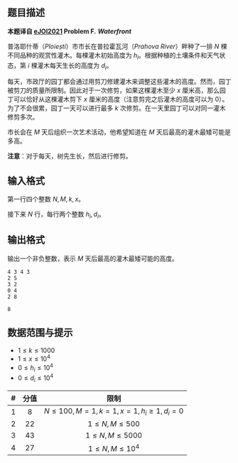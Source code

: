 ## 题目描述

**本题译自 [eJOI2021](https://sepi.ro/ejoi/ejoi-tasks/2021) Problem F.** ***Waterfront***

普洛耶什蒂（*Ploiești*）市市长在普拉霍瓦河（*Prahova River*）畔种了一排 $N$ 棵不同品种的观赏性灌木。每棵灌木初始高度为 $h_i$。根据种植的土壤条件和天气状态，第 $i$ 棵灌木每天生长的高度为 $d_i$。

每天，市政厅的园丁都会通过用剪刀修建灌木来调整这些灌木的高度。然而，园丁被剪刀的质量所限制。因此对于一次修剪，如果这棵灌木至少 $x$ 厘米高，那么园丁可以恰好从这棵灌木剪下 $x$ 厘米的高度（注意剪完之后灌木的高度可以为 $0$）。为了不会很累，园丁一天可以进行最多 $k$ 次修剪。在一天里园丁可以对同一灌木修剪多次。

市长会在 $M$ 天后组织一次艺术活动，他希望知道在 $M$ 天后最高的灌木最矮可能是多高。

**注意**：对于每天，树先生长，然后进行修剪。

## 输入格式

第一行四个整数 $N,M,k,x$。

接下来 $N$ 行，每行两个整数 $h_i,d_i$。

## 输出格式

输出一个非负整数，表示 $M$ 天后最高的灌木最矮可能的高度。

```input1
4 3 4 3
2 5
3 2
0 4
2 8

```

```output1
8

```

## 数据范围与提示

- $1\le k\le 1000$
- $1\le x\le 10^4$
- $0\le h_i\le 10^4$
- $0\le d_i\le 10^4$

|  #   | 分值 |                 限制                  |
| :--: | :--: | :-----------------------------------: |
| $1$  | $8$  | $N\le 100,M=1,k=1,x=1,h_i\ge 1,d_i=0$ |
| $2$  | $22$ |           $1\le N,M\le 500$           |
| $3$  | $43$ |          $1\le N,M\le 5000$           |
| $4$  | $27$ |          $1\le N,M\le 10^4$           |



